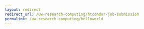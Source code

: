 ```yaml
---
layout: redirect
redirect_url: /uw-research-computing/htcondor-job-submission
permalink: /uw-research-computing/helloworld
---
```


